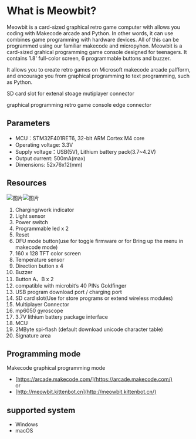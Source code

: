 # What is Meowbit?  

Meowbit is a card-sized graphical retro game computer with allows you coding with Makecode arcade and Python. In other words, it can use combines game programming with hardware devices. All of this can be programmed using our familiar makecode and micropyhon.
Meowbit is a card-sized grahical programming game console designed for teenagers. It contains 1.8' full-color screen, 6 programmable buttons and buzzer.

It allows  you to create retro games on Microsoft makecode arcade palfform, and encourage you from graphical programming to text programming, such as Python.

SD card slot for extenal stoage
mutiplayer connector

graphical programming retro game console
edge connector



## Parameters 
* MCU：STM32F401RET6, 32-bit ARM Cortex M4 core
* Operating voltage: 3.3V
* Supply voltage：USB(5V), Lithium battery pack(3.7~4.2V)
* Output current: 500mA(max)
* Dimensions: 52x76x12(mm)  

## Resources  

![图片](https://s2.ax1x.com/2019/01/26/knUhPx.png)![图片](https://s2.ax1x.com/2019/01/26/knU4G6.png)  

1. Charging/work indicator
2. Light sensor
3. Power switch
4. Programmable led x 2
5. Reset
6. DFU mode button(use for toggle firmware or for Bring up the menu in makecode mode)
7. 160 x 128 TFT color screen
8. Temperature sensor
9. Direction button x 4
10. Buzzer
11. Button A、B x 2
12. compatible with microbit’s 40 PINs Goldfinger
13. USB program download port / charging port
14. SD card slot(Use for store programs or extend wireless modules)
15. Multiplayer Connector
16. mp6050 gyroscope
17. 3.7V lithium battery package interface
18. MCU
19. 2MByte spi-flash (default download unicode character table)
20. Signature area  

## Programming mode
Makecode graphical programming mode  
* [https://arcade.makecode.com/](https://arcade.makecode.com/)  
or  
* [http://meowbit.kittenbot.cn](http://meowbit.kittenbot.cn/)  

<!-- If you want to change the language ↓  ![图片](https://s2.ax1x.com/2019/01/30/kluyRg.png)
* micropython programming mode   -->

<!-- ## tutorial
We have tutorials for Meowbit, but they are not perfect. Currently not translated into English ,sorry [http://meowbit-doc.kittenbot.cn/#/](http://meowbit-doc.kittenbot.cn/#/)   -->

## supported system
* Windows
* macOS

